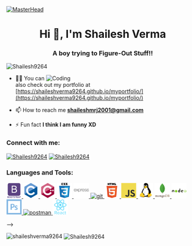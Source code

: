 
[![MasterHead](https://media-exp1.licdn.com/dms/image/C4E16AQF-YdClTtUhMg/profile-displaybackgroundimage-shrink_350_1400/0/1600774582457?e=1628121600&v=beta&t=HN2xs8iRv7SQr4RlzzSs1KrRhnC0CpUfD1K40jqxYWc)](https://shaileshverma9264.github.io)
<h1 align="center">Hi 👋, I'm Shailesh Verma</h1>
<h3 align="center">A boy trying to Figure-Out Stuff!!</h3>

<p align="left"> <img src="https://komarev.com/ghpvc/?username=Shailesh9264&label=Profile%20views&color=129e00&style=plastic" alt="Shailesh9264" /> </p>
<img align="right" alt="Coding" width="400" src="https://cdn.dribbble.com/users/2646423/screenshots/5507196/computer.gif">

- 👨‍💻 You can also check out my portfolio at [https://shaileshverma9264.github.io/myportfolio/](https://shaileshverma9264.github.io/myportfolio/)

- 📫 How to reach me **shaileshmrj2001@gmail.com**

- ⚡ Fun fact **I think I am funny XD**

<h3 align="left">Connect with me:</h3>
<p align="left">
<!-- <a href="https://twitter.com/SHAILES27154829" target="blank"><img align="center" src="https://cdn.jsdelivr.net/npm/simple-icons@3.0.1/icons/twitter.svg" alt="Shailesh9264" height="30" width="40" /></a> -->
<a href="https://www.linkedin.com/in/shailesh-verma-136875195/" target="blank"><img align="center" src="https://cdn.jsdelivr.net/npm/simple-icons@3.0.1/icons/linkedin.svg" alt="Shailesh9264" height="30" width="40" /></a>
<a href="https://www.instagram.com/shaileshverma43/" target="blank"><img align="center" src="https://cdn.jsdelivr.net/npm/simple-icons@3.0.1/icons/instagram.svg" alt="Shailesh9264" height="30" width="40" /></a>

</p>

<h3 align="left">Languages and Tools:</h3>
<p align="left"> <a href="https://getbootstrap.com" target="_blank"> <img src="https://raw.githubusercontent.com/devicons/devicon/master/icons/bootstrap/bootstrap-plain-wordmark.svg" alt="bootstrap" width="40" height="40"/> </a> <a href="https://www.cprogramming.com/" target="_blank"> <img src="https://raw.githubusercontent.com/devicons/devicon/master/icons/c/c-original.svg" alt="c" width="40" height="40"/> </a> <a href="https://www.w3schools.com/cpp/" target="_blank"> <img src="https://raw.githubusercontent.com/devicons/devicon/master/icons/cplusplus/cplusplus-original.svg" alt="cplusplus" width="40" height="40"/> </a> <a href="https://www.w3schools.com/css/" target="_blank"> <img src="https://raw.githubusercontent.com/devicons/devicon/master/icons/css3/css3-original-wordmark.svg" alt="css3" width="40" height="40"/> </a> <a href="https://expressjs.com" target="_blank"> <img src="https://raw.githubusercontent.com/devicons/devicon/master/icons/express/express-original-wordmark.svg" alt="express" width="40" height="40"/> </a> <a href="https://git-scm.com/" target="_blank"> <img src="https://www.vectorlogo.zone/logos/git-scm/git-scm-icon.svg" alt="git" width="40" height="40"/> </a> <a href="https://www.w3.org/html/" target="_blank"> <img src="https://raw.githubusercontent.com/devicons/devicon/master/icons/html5/html5-original-wordmark.svg" alt="html5" width="40" height="40"/> </a> <a href="https://developer.mozilla.org/en-US/docs/Web/JavaScript" target="_blank"> <img src="https://raw.githubusercontent.com/devicons/devicon/master/icons/javascript/javascript-original.svg" alt="javascript" width="40" height="40"/> </a> <a href="https://www.linux.org/" target="_blank"> <img src="https://raw.githubusercontent.com/devicons/devicon/master/icons/linux/linux-original.svg" alt="linux" width="40" height="40"/> </a> <a href="https://www.mongodb.com/" target="_blank"> <img src="https://raw.githubusercontent.com/devicons/devicon/master/icons/mongodb/mongodb-original-wordmark.svg" alt="mongodb" width="40" height="40"/> </a> <a href="https://nodejs.org" target="_blank"> <img src="https://raw.githubusercontent.com/devicons/devicon/master/icons/nodejs/nodejs-original-wordmark.svg" alt="nodejs" width="40" height="40"/> </a> <a href="https://www.photoshop.com/en" target="_blank"> <img src="https://raw.githubusercontent.com/devicons/devicon/master/icons/photoshop/photoshop-line.svg" alt="photoshop" width="40" height="40"/> </a> <a href="https://postman.com" target="_blank"> <img src="https://www.vectorlogo.zone/logos/getpostman/getpostman-icon.svg" alt="postman" width="40" height="40"/> </a> <a href="https://reactjs.org/" target="_blank"> <img src="https://raw.githubusercontent.com/devicons/devicon/master/icons/react/react-original-wordmark.svg" alt="react" width="40" height="40"/> </a> </p>

-->
<p><img align="left" src="https://github-readme-stats.vercel.app/api/top-langs?username=shaileshverma9264&show_icons=true&locale=en&layout=compact" alt="shaileshverma9264" /></p>

<p>&nbsp;<img align="center" src="https://github-readme-stats.vercel.app/api?username=shaileshverma9264&show_icons=true&locale=en" alt="Shailesh9264" /></p>




